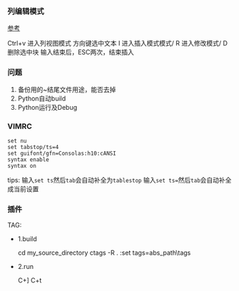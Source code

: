 ### 列编辑模式

[参考](http://sharkyan.blog.51cto.com/536264/283982)

Ctrl+v 进入列视图模式
方向键选中文本
I 进入插入模式模式/ R 进入修改模式/ D 删除选中块
输入结束后，ESC两次，结束插入

### 问题
1. 备份用的~结尾文件用途，能否去掉
2. Python自动build
3. Python运行及Debug

### VIMRC

    set nu
    set tabstop/ts=4
    set guifont/gfn=Consolas:h10:cANSI
    syntax enable
    syntax on

tips:
    输入`set ts`然后`tab`会自动补全为`tablestop`
    输入`set ts=`然后`tab`会自动补全成当前设置

### 插件

TAG:

* 1.build

    cd my_source_directory
    ctags -R .
    :set tags=abs_path\tags

* 2.run
    
    C+]
    C+t



